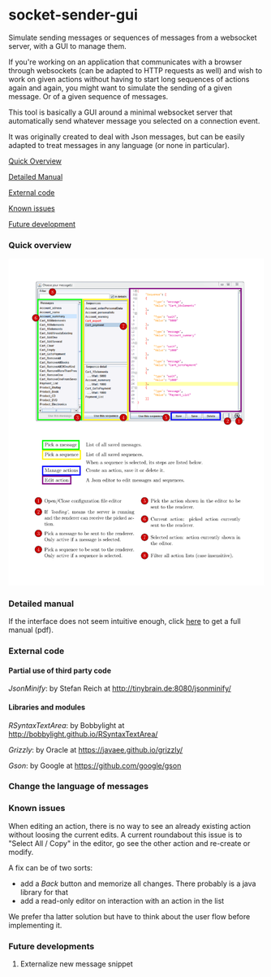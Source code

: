 # socket-sender-gui
Simulate sending messages or sequences of messages from a websocket server, with a GUI to manage them.

If you're working on an application that communicates with a browser through websockets
(can be adapted to HTTP requests as well)
and wish to work on given actions without having to start long sequences of actions again and again,
you might want to simulate the sending of a given message.
Or of a given sequence of messages.

This tool is basically a GUI around a minimal websocket server that automatically send whatever message you selected on a connection event.

It was originally created to deal with Json messages, but can be easily adapted to treat messages in any language (or none in particular). 

[Quick Overview](#sec_quickOverview)

[Detailed Manual](#sec_detailedManual)

[External code](#sec_externalCode)

[Known issues](#sec_knownIssues)

[Future development](#sec_future)


### Quick overview
<a name="sec_quickOverview"/>

<p align="center">
  <img alt="Quick OVerview" src="documentation/screenshots/MessagePicker[transparent].png">
</p>

### Detailed manual
<a name="sec_detailedManual"/>

If the interface does not seem intuitive enough, click [here](documentation/latex/SocketSenderGui.pdf) to get a full manual (pdf).

### External code
<a name="sec_externalCode"/>

#### Partial use of third party code

*JsonMinify*: by Stefan Reich at http://tinybrain.de:8080/jsonminify/

#### Libraries and modules

*RSyntaxTextArea*: by Bobbylight at http://bobbylight.github.io/RSyntaxTextArea/

*Grizzly*: by Oracle at https://javaee.github.io/grizzly/

*Gson*: by Google at https://github.com/google/gson

### Change the language of messages
<a name="sec_languageOfMessages"/>


### Known issues
<a name="sec_knownIssues"/>

When editing an action, there is no way to see an already existing action without loosing the current edits.
A current roundabout this issue is to "Select All / Copy" in the editor,
go see the other action and re-create or modify.

A fix can be of two sorts:
- add a _Back_ button and memorize all changes. There probably is a java library for that
- add a read-only editor on interaction with an action in the list

We prefer tha latter solution but have to think about the user flow before implementing it.

### Future developments
<a name="sec_future"/>

1) Externalize new message snippet
